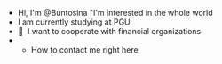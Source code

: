 - Hi, I'm @Buntosina
"I'm interested in the whole world
- I am currently studying at PGU
- 💞 ️ I want to cooperate with financial organizations
- - How to contact me right here

<!---
Buntosina/Buntosina is a ✨ special ✨ repository because its `README.md` (this file) appears on your GitHub profile.
You can click the Preview link to take a look at your changes.
--->
